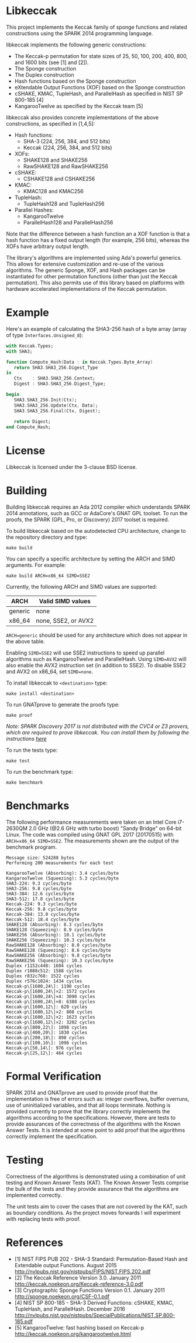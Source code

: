 # Libkeccak

This project implements the Keccak family of sponge functions and related
constructions using the SPARK 2014 programming language.

libkeccak implements the following generic constructions:

* The Keccak-p permutation for state sizes of 25, 50, 100, 200, 400, 800, and 1600 bits (see [1] and [2]).
* The Sponge construction
* The Duplex construction
* Hash functions based on the Sponge construction
* eXtendable Output Functions (XOF) based on the Sponge construction
* cSHAKE, KMAC, TupleHash, and ParallelHash as specified in NIST SP 800-185 [4]
* KangarooTwelve as specified by the Keccak team [5]

libkeccak also provides concrete implementations of the above constructions,
as specified in [1,4,5]:

* Hash functions:
  * SHA-3 (224, 256, 384, and 512 bits)
  * Keccak (224, 256, 384, and 512 bits)
* XOFs:
  * SHAKE128 and SHAKE256
  * RawSHAKE128 and RawSHAKE256
* cSHAKE:
  * CSHAKE128 and CSHAKE256
* KMAC:
  * KMAC128 and KMAC256
* TupleHash:
  * TupleHash128 and TupleHash256
* Parallel Hashes:
  * KangarooTwelve
  * ParallelHash128 and ParallelHash256
  
Note that the difference between a hash function an a XOF function is that a
hash function has a fixed output length (for example, 256 bits), whereas the
XOFs have arbitrary output length.

The library's algorithms are implemented using Ada's powerful generics. This
allows for extensive customization and re-use of the various algorithms. The
generic Sponge, XOF, and Hash packages can be instantiated for other permutation
functions (other than just the Keccak permutation). This also permits use of
this library based on platforms with hardware accelerated implementations of
the Keccak permutation.

# Example

Here's an example of calculating the SHA3-256 hash of a byte array (array of
type ``Interfaces.Unsigned_8``):

```Ada
with Keccak.Types;
with SHA3;

function Compute_Hash(Data : in Keccak.Types.Byte_Array)
   return SHA3.SHA3_256.Digest_Type
is
   Ctx    : SHA3.SHA3_256.Context;
   Digest : SHA3.SHA3_256.Digest_Type;

begin
   SHA3.SHA3_256.Init(Ctx);
   SHA3.SHA3_256.Update(Ctx, Data);
   SHA3.SHA3_256.Final(Ctx, Digest);
   
   return Digest;
end Compute_Hash;
```

# License

Libkeccak is licensed under the 3-clause BSD license.

# Building

Building libkeccak requires an Ada 2012 compiler which understands SPARK 2014
annotations, such as GCC or AdaCore's GNAT GPL toolset. To run the proofs,
the SPARK (GPL, Pro, or Discovery) 2017 toolset is required.

To build libkeccak based on the autodetected CPU architecture, change to the
repository directory and type:
<pre><code>make build</code></pre>

You can specify a specific architecture by setting the ARCH and SIMD arguments.
For example:
<pre><code>make build ARCH=x86_64 SIMD=SSE2</code></pre>

Currently, the following ARCH and SIMD values are supported:

| ARCH    | Valid SIMD values   |
| ------- | ------------------- |
| generic | none                |
| x86_64  | none, SSE2, or AVX2 |

`ARCH=generic` should be used for any architecture which does not appear in the
above table. 

Enabling `SIMD=SSE2` will use SSE2 instructions to speed up parallel algorithms
such as KangarooTwelve and ParallelHash. Using `SIMD=AVX2` will also enable the
AVX2 instruction set (in addition to SSE2).
To disable SSE2 and AVX2 on x86_64, set `SIMD=none`.

To install libkeccak to ``<destination>`` type:
<pre><code>make install &lt;destination&gt;</code></pre>

To run GNATprove to generate the proofs type:
<pre><code>make proof</code></pre>

_Note: SPARK Discovery 2017 is not distributed with the CVC4 or Z3 provers,_
_which are required to prove libkeccak. You can install them by following_
_the instructions [here](http://docs.adacore.com/spark2014-docs/html/ug/en/appendix/alternative_provers.html#installed-with-spark-discovery)_

To run the tests type:
<pre><code>make test</code></pre>

To run the benchmark type:
<pre><code>make benchmark</code></pre>

# Benchmarks

The following performance measurements were taken on an Intel Core i7-2630QM
2.0 GHz (@2.6 GHz with turbo boost) "Sandy Bridge" on 64-bit Linux. The code
was compiled using GNAT GPL 2017 (20170515) with `ARCH=x86_64 SIMD=SSE2`. 
The measurements shown are the output of the benchmark program.

```
Message size: 524288 bytes
Performing 200 measurements for each test

KangarooTwelve (Absorbing): 3.4 cycles/byte
KangarooTwelve (Squeezing): 5.3 cycles/byte
SHA3-224: 9.3 cycles/byte
SHA3-256: 9.8 cycles/byte
SHA3-384: 12.6 cycles/byte
SHA3-512: 17.8 cycles/byte
Keccak-224: 9.3 cycles/byte
Keccak-256: 9.8 cycles/byte
Keccak-384: 13.0 cycles/byte
Keccak-512: 18.4 cycles/byte
SHAKE128 (Absorbing): 8.3 cycles/byte
SHAKE128 (Squeezing): 8.9 cycles/byte
SHAKE256 (Absorbing): 10.1 cycles/byte
SHAKE256 (Squeezing): 10.3 cycles/byte
RawSHAKE128 (Absorbing): 8.0 cycles/byte
RawSHAKE128 (Squeezing): 8.6 cycles/byte
RawSHAKE256 (Absorbing): 9.8 cycles/byte
RawSHAKE256 (Squeezing): 10.3 cycles/byte
Duplex r1152c448: 1604 cycles
Duplex r1088c512: 1588 cycles
Duplex r832c768: 1522 cycles
Duplex r576c1024: 1434 cycles
Keccak-p\[1600,24\]: 1190 cycles
Keccak-p\[1600,24\]×2: 1572 cycles
Keccak-p\[1600,24\]×4: 3090 cycles
Keccak-p\[1600,24\]×8: 6388 cycles
Keccak-p\[1600,12\]: 620 cycles
Keccak-p\[1600,12\]×2: 808 cycles
Keccak-p\[1600,12\]×2: 1623 cycles
Keccak-p\[1600,12\]×2: 3202 cycles
Keccak-p\[800,22\]: 1098 cycles
Keccak-p\[400,20\]: 1030 cycles
Keccak-p\[200,18\]: 898 cycles
Keccak-p\[100,16\]: 1096 cycles
Keccak-p\[50,14\]: 976 cycles
Keccak-p\[25,12\]: 464 cycles
```

# Formal Verification

SPARK 2014 and GNATprove are used to provide proof that the implementation is
free of errors such as: integer overflows, buffer overruns, use of
uninitialized variables, and that all loops terminate. Nothing is provided
currently to prove that the library correctly implements the algorithms
according to the specifications. However, there are tests to provide assurances
of the correctness of the algorithms with the Known Answer Tests. It is intended
at some point to add proof that the algorithms correctly implement the specification.

# Testing

Correctness of the algorithms is demonstrated using a combination of unit
testing and Known Answer Tests (KAT). The Known Answer Tests comprise the bulk
of the tests and they provide assurance that the algorithms are implemented
correctly.

The unit tests aim to cover the cases that are not covered by the KAT, such
as boundary conditions. As the project moves forwards I will experiment with
replacing tests with proof.

# References 

* [1] NIST FIPS PUB 202 - SHA-3 Standard: Permutation-Based Hash and Extendable
output Functions. August 2015 http://nvlpubs.nist.gov/nistpubs/FIPS/NIST.FIPS.202.pdf
* [2] The Keccak Reference Version 3.0. January 2011
http://keccak.noekeon.org/Keccak-reference-3.0.pdf
* [3] Cryptographic Sponge Functions Version 0.1. January 2011
http://sponge.noekeon.org/CSF-0.1.pdf
* [4] NIST SP 800-185 - SHA-3 Derived Functions: cSHAKE, KMAC, TupleHash, and ParallelHash. December 2016
http://nvlpubs.nist.gov/nistpubs/SpecialPublications/NIST.SP.800-185.pdf
* [5] KangarooTwelve: fast hashing based on Keccak-p
http://keccak.noekeon.org/kangarootwelve.html
